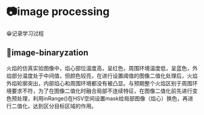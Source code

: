 # :camera:image processing 
:grin:记录学习过程

## :large_blue_circle:image-binaryzation
火焰的仿真实验图像中，焰心部位温度高，呈红色，周围环境温度低，呈蓝色，外焰部分温度处于中间值，但颜色较亮，在进行设置阈值的图像二值化处理后，火焰外焰轮廓突出，内部焰心和周围环境都没有被凸显。与预期整个火焰区别于周围环境要求不符，为了在图像二值化时融合局部不连续特征，在图像二值化前先进行变色预处理，利用inRange()在HSV空间设置mask给局部图像（焰心）换色，再进行二值化，达到区分目标区域的作用。
